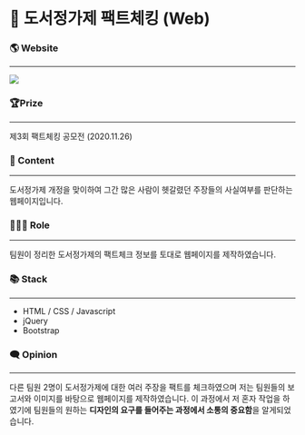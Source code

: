 # 📘 도서정가제 팩트체킹 (Web)

### 🌎 Website

---

![](https://archive.is/m2RIN)

### 🏆Prize

---

제3회 팩트체킹 공모전 (2020.11.26)

### 📄 Content

---

도서정가제 개정을 맞이하여 그간 많은 사람이 헷갈렸던 주장들의 사실여부를 판단하는 웹페이지입니다.

### 👩🏻‍💻 Role

---

팀원이 정리한 도서정가제의 팩트체크 정보를 토대로 웹페이지를 제작하였습니다.

### 📚 Stack

---

- HTML / CSS / Javascript
- jQuery
- Bootstrap

### 🗨️ Opinion

---

다른 팀원 2명이 도서정가제에 대한 여러 주장을 팩트를 체크하였으며 저는 팀원들의 보고서와 이미지를 바탕으로 웹페이지를 제작하였습니다. 이 과정에서 저 혼자 작업을 하였기에 팀원들의 원하는 **디자인의 요구를 들어주는 과정에서 소통의 중요함**을 알게되었습니다.
